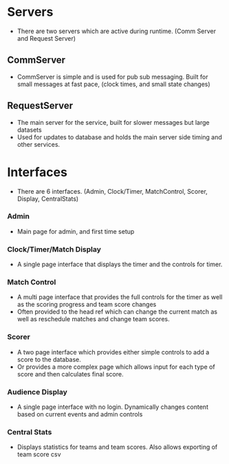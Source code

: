 # Servers
- There are two servers which are active during runtime. (Comm Server and Request Server)

## CommServer
- CommServer is simple and is used for pub sub messaging. Built for small messages at fast pace, (clock times, and small state changes)

## RequestServer
- The main server for the service, built for slower messages but large datasets
- Used for updates to database and holds the main server side timing and other services.

# Interfaces
- There are 6 interfaces. (Admin, Clock/Timer, MatchControl, Scorer, Display, CentralStats)

### Admin
- Main page for admin, and first time setup

### Clock/Timer/Match Display
- A single page interface that displays the timer and the controls for timer.

### Match Control
- A multi page interface that provides the full controls for the timer as well as the scoring progress and team score changes
- Often provided to the head ref which can change the current match as well as reschedule matches and change team scores.

### Scorer
- A two page interface which provides either simple controls to add a score to the database.
- Or provides a more complex page which allows input for each type of score and then calculates final score.

### Audience Display
- A single page interface with no login. Dynamically changes content based on current events and admin controls

### Central Stats
- Displays statistics for teams and team scores. Also allows exporting of team score csv